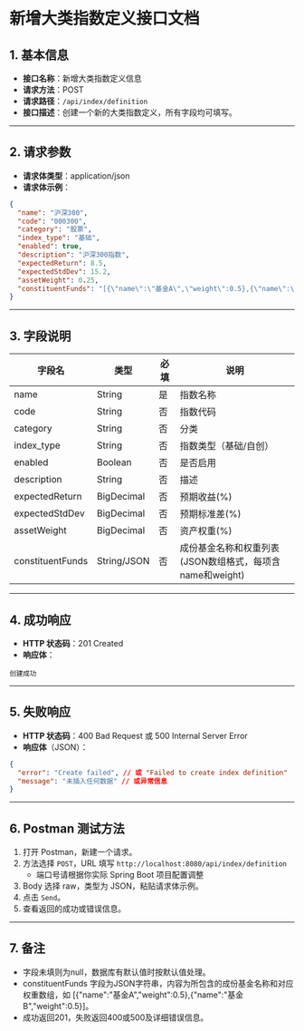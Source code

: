 # 新增大类指数定义接口文档

## 1. 基本信息

- **接口名称**：新增大类指数定义信息
- **请求方法**：POST
- **请求路径**：`/api/index/definition`
- **接口描述**：创建一个新的大类指数定义，所有字段均可填写。

---

## 2. 请求参数

- **请求体类型**：application/json
- **请求体示例**：

```json
{
  "name": "沪深300",
  "code": "000300",
  "category": "股票",
  "index_type": "基础",
  "enabled": true,
  "description": "沪深300指数",
  "expectedReturn": 8.5,
  "expectedStdDev": 15.2,
  "assetWeight": 0.25,
  "constituentFunds": "[{\"name\":\"基金A\",\"weight\":0.5},{\"name\":\"基金B\",\"weight\":0.5}]"
}
```

---

## 3. 字段说明

| 字段名           | 类型        | 必填 | 说明           |
|------------------|-------------|------|----------------|
| name            | String      | 是   | 指数名称       |
| code            | String      | 否   | 指数代码       |
| category        | String      | 否   | 分类           |
| index_type      | String      | 否   | 指数类型（基础/自创）|
| enabled         | Boolean     | 否   | 是否启用       |
| description     | String      | 否   | 描述           |
| expectedReturn  | BigDecimal  | 否   | 预期收益(%)    |
| expectedStdDev  | BigDecimal  | 否   | 预期标准差(%)  |
| assetWeight     | BigDecimal  | 否   | 资产权重(%)    |
| constituentFunds | String/JSON | 否   | 成份基金名称和权重列表(JSON数组格式，每项含name和weight) |

---

## 4. 成功响应

- **HTTP 状态码**：201 Created
- **响应体**：

```
创建成功
```

---

## 5. 失败响应

- **HTTP 状态码**：400 Bad Request 或 500 Internal Server Error
- **响应体**（JSON）：

```json
{
  "error": "Create failed", // 或 "Failed to create index definition"
  "message": "未插入任何数据" // 或异常信息
}
```

---

## 6. Postman 测试方法

1. 打开 Postman，新建一个请求。
2. 方法选择 `POST`，URL 填写 `http://localhost:8080/api/index/definition`
   - 端口号请根据你实际 Spring Boot 项目配置调整
3. Body 选择 raw，类型为 JSON，粘贴请求体示例。
4. 点击 `Send`。
5. 查看返回的成功或错误信息。

---

## 7. 备注

- 字段未填则为null，数据库有默认值时按默认值处理。
- constituentFunds 字段为JSON字符串，内容为所包含的成份基金名称和对应权重数组，如 [{"name":"基金A","weight":0.5},{"name":"基金B","weight":0.5}]。
- 成功返回201，失败返回400或500及详细错误信息。 